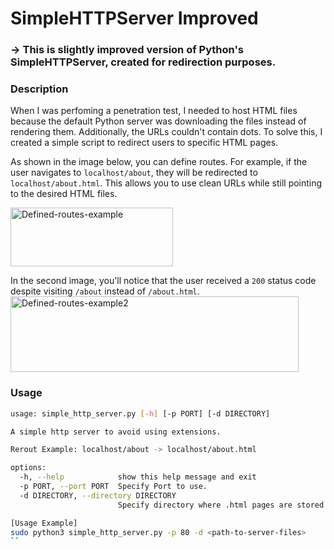 # SimpleHTTPServer Improved
### -> This is slightly improved version of Python's SimpleHTTPServer, created for redirection purposes.
### Description
When I was perfoming a penetration test, I needed to host HTML files because the default Python server was downloading the files instead of rendering them. Additionally, the URLs couldn't contain dots. To solve this, I created a simple script to redirect users to specific HTML pages.

As shown in the image below, you can define routes. For example, if the user navigates to `localhost/about`, they will be redirected to `localhost/about.html`. This allows you to use clean URLs while still pointing to the desired HTML files.

<img src="https://github.com/user-attachments/assets/afab892a-b772-4f14-a81c-c8b41ef24876" alt="Defined-routes-example" width="260" height="94">

In the second image, you'll notice that the user received a `200` status code despite visiting `/about` instead of `/about.html`.
<img src="https://github.com/user-attachments/assets/dfe0d09a-c7ab-4981-bcc3-6afb47817b62" alt="Defined-routes-example2" width="461" height="121">


### Usage
```bash
usage: simple_http_server.py [-h] [-p PORT] [-d DIRECTORY]

A simple http server to avoid using extensions.

Rerout Example: localhost/about -> localhost/about.html

options:
  -h, --help            show this help message and exit
  -p PORT, --port PORT  Specify Port to use.
  -d DIRECTORY, --directory DIRECTORY
                        Specify directory where .html pages are stored.

[Usage Example]
sudo python3 simple_http_server.py -p 80 -d <path-to-server-files>
``
